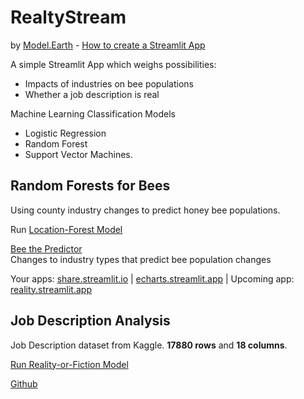# RealtyStream
by [Model.Earth](https://Model.earth) - [How to create a Streamlit App](https://docs.streamlit.io/get-started/tutorials/create-an-app)

A simple Streamlit App which weighs possibilities:

- Impacts of industries on bee populations
- Whether a job description is real

Machine Learning Classification Models

- Logistic Regression
- Random Forest
- Support Vector Machines.

## Random Forests for Bees

Using county industry changes to predict honey bee populations.

Run [Location-Forest Model](models/location-forest) 

[Bee the Predictor](https://model.earth/data-pipeline/research/bees/)  
Changes to industry types that predict bee population changes  

Your apps: [share.streamlit.io](https://share.streamlit.io/) | [echarts.streamlit.app](https://echarts.streamlit.app/) | Upcoming app: [reality.streamlit.app](https://reality.streamlit.app/)

## Job Description Analysis

Job Description dataset from Kaggle.
**17880 rows** and **18 columns**.

[Run Reality-or-Fiction Model](models/reality-or-fiction/)

[Github](https://github.com/ModelEarth/RealityStream/)
